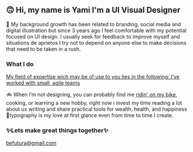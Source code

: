 ## 🙃 Hi, my name is Yami I'm a UI Visual Designer

🎨 My background growth has been related to branding, social media and  digital illustration but since 3 years ago I feel comfortable with my potential focused on UI design. I usually seek for feedback to improve myself and situations de aprietos I try not to depend on anyone else to make decisions that need to be taken in a rush. 

### What I do
[My field of expertise wich may be of use to you lies in the following: I’ve worked with small, agile teams](https://www.linkedin.com/in/befutura/) 

🚲 When I’m not designing, you can probably find me [ridin' on my bike](https://www.instagram.com/yamicony/), cooking, or learning a new hobby, right now i invest my time reading a lot about ux writing and share practical tools for wealth, health, and happiness 🎈typography is my love at first glance even from time to time I create. 

### ✨Lets make great things together✨
[befutura@gmail.com](mailto:barushev@gmail.com)
